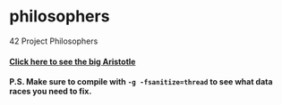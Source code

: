 # philosophers
42 Project Philosophers
#### [Click here to see the big Aristotle](https://www.youtube.com/watch?v=O5xXFZC4JA4 "Shaq")

#### P.S. Make sure to compile with `-g -fsanitize=thread` to see what data races you need to fix.
